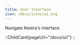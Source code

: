 ```yaml
---
title: User Interface
icon: /docs/icons/ui.svg
---
```


Navigate Kestra's interface.

::ChildCard{pageUrl="/docs/ui/"}
::